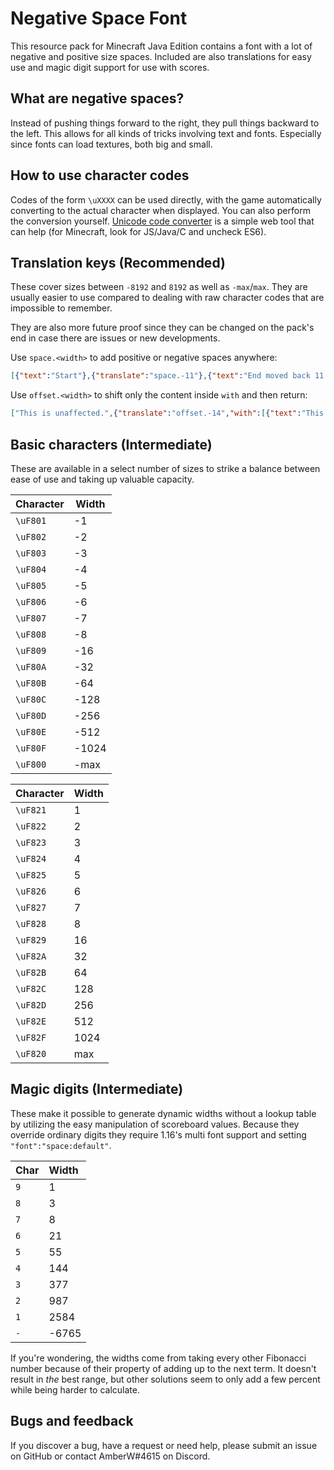 # Negative Space Font
This resource pack for Minecraft Java Edition contains a font with a lot of negative and positive size spaces. Included are also translations for easy use and magic digit support for use with scores.

## What are negative spaces?
Instead of pushing things forward to the right, they pull things backward to the left. This allows for all kinds of tricks involving text and fonts. Especially since fonts can load textures, both big and small.

## How to use character codes
Codes of the form `\uXXXX` can be used directly, with the game automatically converting to the actual character when displayed. You can also perform the conversion yourself. [Unicode code converter](https://r12a.github.io/app-conversion/) is a simple web tool that can help (for Minecraft, look for JS/Java/C and uncheck ES6).

## Translation keys (Recommended)
These cover sizes between `-8192` and `8192` as well as `-max`/`max`. They are usually easier to use compared to dealing with raw character codes that are impossible to remember.

They are also more future proof since they can be changed on the pack's end in case there are issues or new developments.

Use `space.<width>` to add positive or negative spaces anywhere:
```json
[{"text":"Start"},{"translate":"space.-11"},{"text":"End moved back 11 pixels"}]
```

Use `offset.<width>` to shift only the content inside `with` and then return:
```json
["This is unaffected.",{"translate":"offset.-14","with":[{"text":"This part offset 14 pixels."}]},"This is also unaffected."]
```

## Basic characters (Intermediate)
These are available in a select number of sizes to strike a balance between ease of use and taking up valuable capacity.

| Character             | Width |
|-----------------------|-------|
| `\uF801`              | -1    |
| `\uF802`              | -2    |
| `\uF803`              | -3    |
| `\uF804`              | -4    |
| `\uF805`              | -5    |
| `\uF806`              | -6    |
| `\uF807`              | -7    |
| `\uF808`              | -8    |
| `\uF809`              | -16   |
| `\uF80A`              | -32   |
| `\uF80B`              | -64   |
| `\uF80C`              | -128  |
| `\uF80D`              | -256  |
| `\uF80E`              | -512  |
| `\uF80F`              | -1024 |
| `\uF800`              | -max  |


| Character             | Width |
|-----------------------|-------|
| `\uF821`              | 1     |
| `\uF822`              | 2     |
| `\uF823`              | 3     |
| `\uF824`              | 4     |
| `\uF825`              | 5     |
| `\uF826`              | 6     |
| `\uF827`              | 7     |
| `\uF828`              | 8     |
| `\uF829`              | 16    |
| `\uF82A`              | 32    |
| `\uF82B`              | 64    |
| `\uF82C`              | 128   |
| `\uF82D`              | 256   |
| `\uF82E`              | 512   |
| `\uF82F`              | 1024  |
| `\uF820`              | max   |

## Magic digits (Intermediate)
These make it possible to generate dynamic widths without a lookup table by utilizing the easy manipulation of scoreboard values.
Because they override ordinary digits they require 1.16's multi font support and setting `"font":"space:default"`.

| Char | Width |
|:-----|:------|
| `9`  | 1     |
| `8`  | 3     |
| `7`  | 8     |
| `6`  | 21    |
| `5`  | 55    |
| `4`  | 144   |
| `3`  | 377   |
| `2`  | 987   |
| `1`  | 2584  |
| `-`  | -6765 |

If you're wondering, the widths come from taking every other Fibonacci number because of their property of adding up to the next term. It doesn't result in *the* best range, but other solutions seem to only add a few percent while being harder to calculate.

## Bugs and feedback
If you discover a bug, have a request or need help, please submit an issue on GitHub or contact AmberW#4615 on Discord.